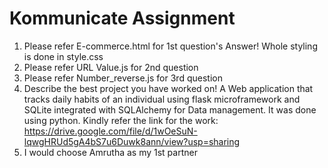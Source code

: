 # Kommunicate Assignment 
1. Please refer E-commerce.html for 1st question's Answer! Whole styling is done in style.css
2. Please refer URL Value.js for 2nd question
3. Please refer Number_reverse.js for 3rd question
4. Describe the best project you have worked on!
A Web application that tracks daily habits of an individual using flask microframework and SQLite integrated with SQLAlchemy for Data management. It was done using python. Kindly refer the link for the work: https://drive.google.com/file/d/1wOeSuN-lqwgHRUd5gA4bS7u6Duwk8ann/view?usp=sharing
5. I would choose Amrutha as my 1st partner 
